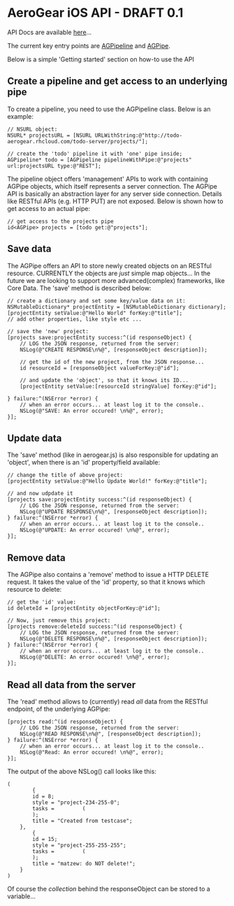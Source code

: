 AeroGear iOS API - DRAFT 0.1
============================

API Docs are available [here](http://people.apache.org/~matzew/aerogear/)...

The current key entry points are [AGPipeline](http://people.apache.org/~matzew/aerogear/Classes/AGPipeline.html) and [AGPipe](http://people.apache.org/~matzew/aerogear/Protocols/AGPipe.html).

Below is a simple 'Getting started' section on how-to use the API

## Create a pipeline and get access to an underlying pipe

To create a pipeline, you need to use the AGPipeline class. Below is an example: 

    // NSURL object:
    NSURL* projectsURL = [NSURL URLWithString:@"http://todo-aerogear.rhcloud.com/todo-server/projects/"];

    // create the 'todo' pipeline it with 'one' pipe inside;
    AGPipeline* todo = [AGPipeline pipelineWithPipe:@"projects" url:projectsURL type:@"REST"];
    

The pipeline object offers 'management' APIs to work with containing AGPipe objects, which itself represents a server connection. The AGPipe API is basically an abstraction layer for any server side connection. Details like RESTful APIs (e.g. HTTP PUT) are not exposed. Below is shown how to get access to an actual pipe:

    // get access to the projects pipe
    id<AGPipe> projects = [todo get:@"projects"];

## Save data 

The AGPipe offers an API to store newly created objects on an RESTful resource. CURRENTLY the objects are _just_ simple map objects... In the future we are looking to support more advanced(complex) frameworks, like Core Data. The 'save' method is described below:

    // create a dictionary and set some key/value data on it:
    NSMutableDictionary* projectEntity = [NSMutableDictionary dictionary];
    [projectEntity setValue:@"Hello World" forKey:@"title"];
    // add other properties, like style etc ...

    // save the 'new' project:
    [projects save:projectEntity success:^(id responseObject) {
	    // LOG the JSON response, returned from the server:
        NSLog(@"CREATE RESPONSE\n%@", [responseObject description]);
        
        // get the id of the new project, from the JSON response...
        id resourceId = [responseObject valueForKey:@"id"];

        // and update the 'object', so that it knows its ID...
        [projectEntity setValue:[resourceId stringValue] forKey:@"id"];
        
    } failure:^(NSError *error) {
        // when an error occurs... at least log it to the console..
        NSLog(@"SAVE: An error occured! \n%@", error);
    }];


## Update data

The 'save' method (like in aerogear.js) is also responsible for updating an 'object', when there is an 'id' property/field available:

    // change the title of above project:
    [projectEntity setValue:@"Hello Update World!" forKey:@"title"];
    
    // and now udpdate it
    [projects save:projectEntity success:^(id responseObject) {
	    // LOG the JSON response, returned from the server:
        NSLog(@"UPDATE RESPONSE\n%@", [responseObject description]);
    } failure:^(NSError *error) {
        // when an error occurs... at least log it to the console..
        NSLog(@"UPDATE: An error occured! \n%@", error);
    }];

## Remove data

The AGPipe also contains a 'remove' method to issue a HTTP DELETE request. It takes the value of the 'id' property, so that it knows which resource to delete:

    // get the 'id' value:
    id deleteId = [projectEntity objectForKey:@"id"];

    // Now, just remove this project:
    [projects remove:deleteId success:^(id responseObject) {
	    // LOG the JSON response, returned from the server:
	    NSLog(@"DELETE RESPONSE\n%@", [responseObject description]);
    } failure:^(NSError *error) {
        // when an error occurs... at least log it to the console..
        NSLog(@"DELETE: An error occured! \n%@", error);
    }];

## Read all data from the server

The 'read' method allows to (currently) read _all_ data from the RESTful endpoint, of the underlying AGPipe:

    [projects read:^(id responseObject) {
	    // LOG the JSON response, returned from the server:
        NSLog(@"READ RESPONSE\n%@", [responseObject description]);
    } failure:^(NSError *error) {
        // when an error occurs... at least log it to the console..
        NSLog(@"Read: An error occured! \n%@", error);
    }];

The output of the above NSLog() call looks like this:

	(
	        {
	        id = 8;
	        style = "project-234-255-0";
	        tasks =         (
	        );
	        title = "Created from testcase";
	    },
	        {
	        id = 15;
	        style = "project-255-255-255";
	        tasks =         (
	        );
	        title = "matzew: do NOT delete!";
	    }
	)

Of course the _collection_ behind the responseObject can be stored to a variable...